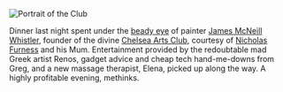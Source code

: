<!--
.. title: Trip Report: The Chelsea Arts Club
.. slug: trip-report-the-chelsea-arts-club
.. date: 2007-03-14 10:23:52-05:00
.. tags: journal
.. link: 
.. description: 
.. type: text
-->


![Portrait of the
Club](/files/2007/03/theclub-2-3-lg.jpg)

Dinner last night spent under the [beady
eye](http://en.wikipedia.org/wiki/Image:Whistler-painter.jpg) of painter
[James McNeill
Whistler](http://en.wikipedia.org/wiki/James_McNeill_Whistler), founder
of the divine [Chelsea Arts Club](http://www.chelseaartsclub.com/),
courtesy of [Nicholas Furness](http://nixtasinks.nixta.com/) and his
Mum. Entertainment provided by the redoubtable mad Greek artist Renos,
gadget advice and cheap tech hand-me-downs from Greg, and a new massage
therapist, Elena, picked up along the way. A highly profitable evening,
methinks.